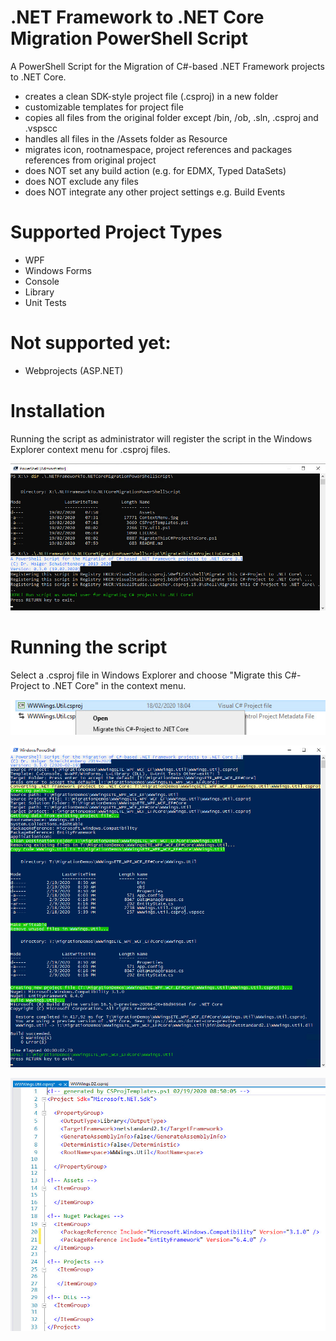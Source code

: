 # .NET Framework to .NET Core Migration PowerShell Script
A PowerShell Script for the Migration of C#-based .NET Framework projects to .NET Core.
- creates a clean SDK-style project file (.csproj) in a new folder
- customizable templates for project file
- copies all files from the original folder except /bin, /ob, .sln, .csproj and .vspscc
- handles all files in the /Assets folder as Resource
- migrates icon, rootnamespace, project references and packages references from original project
- does NOT set any build action (e.g. for EDMX, Typed DataSets)
- does NOT exclude any files
- does NOT integrate any other project settings e.g. Build Events

# Supported Project Types
- WPF
- Windows Forms
- Console
- Library
- Unit Tests

# Not supported yet:
- Webprojects (ASP.NET)

# Installation

Running the script as administrator will register the script in the Windows Explorer context menu for .csproj files.

![Register Script](/Assets/Registration.jpg)

# Running the script

Select a .csproj file in Windows Explorer and choose "Migrate this C#-Project to .NET Core" in the context menu.

![Context Menu](Assets/ContextMenu.jpg)

![Migration of a project](Assets/Migration.jpg)

![Migration of a project](Assets/ProjectSample.jpg)
